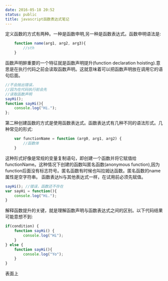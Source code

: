 ```yaml
---
date: 2016-05-18 20:52
status: public
title: javascript函数表达式笔记
---
```


定义函数的方式有两种。一种是函数申明,另一种是函数表达式。函数申明语法是:
```javascript
    function name(arg1, arg2, arg3){
        //sth
    }
```
函数声明醉重要的一个特征就是函数声明提升(function declaration hoisting).意思是在执行代码之前会读取函数声明。这就意味着可以把函数声明放在调用它的语句后面。
```javascript
//不会抛出错误，
//因为在代码执行前会先
//读取函数声明
sayHi();
function sayHi(){ 
    console.log("Hi.");
};
```
第二种创建函数的方式是使用函数表达式。函数表达式有几种不同的语法形式。几种常见的形式:
```javascript
    var functionName = function (arg0, arg1, arg2) {
        //函数体
    }
```
这种形式好像是常规的变量复制语句，即创建一个函数并将它赋值给functionName。这种情况下创建的函数叫匿名函数(anonymous function),因为function后面没有标志符号。匿名函数有时候也叫拉姆达函数。匿名函数的name属性是空字符串。
函数表达hi与其他表达式一样，在试用前必须先赋值。
```javascript
sayHi(); //错误，函数还不存在
var sayHi = function(){
    console.log("Hi.");
}
```
解释函数提升的关键，就是理解函数声明与函数表达式之间的区别。以下代码结果可能意想不到:
```javascript
if(condition) {
    function sayHi() {
        console.log("Hi");
    }    
} else {
    function sayHi(){
        console.log("Yo");    
    }
}
```
表面上